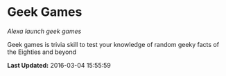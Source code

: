 # Geek Games
*Alexa launch geek games*

Geek games is trivia skill to test your knowledge of random geeky facts of the Eighties and beyond

**Last Updated:** 2016-03-04 15:55:59